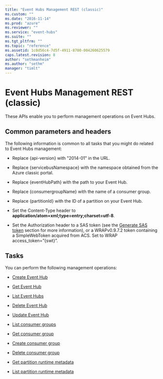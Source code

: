 ```yaml
---
title: "Event Hubs Management REST (classic)"
ms.custom: ""
ms.date: "2016-11-14"
ms.prod: "azure"
ms.reviewer: ""
ms.service: "event-hubs"
ms.suite: ""
ms.tgt_pltfrm: ""
ms.topic: "reference"
ms.assetid: 1c0d56c4-7d5f-4911-8700-004260625579
caps.latest.revision: 8
author: "sethmanheim"
ms.author: "sethm"
manager: "timlt"
---
```

# Event Hubs Management REST (classic)
These APIs enable you to perform management operations on Event Hubs.  
  
##  <a name="bk_common"></a> Common parameters and headers  
 The following information is common to all tasks that you might do related to Event Hubs management:  
  
-   Replace {api-version} with "2014-01" in the URL.  
  
-   Replace {servicebusNamespace} with the namespace obtained from the Azure classic portal.  
  
-   Replace {eventHubPath} with the path to your Event Hub.  
  
-   Replace {consumergroupName} with the name of a consumer group.  
  
-   Replace {partitionId} with the ID of a partition on your Event Hub.  
  
-   Set the Content-Type header to **application/atom+xml;type=entry;charset=utf-8**.  
  
-   Set the Authorization header to a SAS token (see the [Generate SAS token](../Topic/Generate%20SAS%20token.md) section for more information), or a WRAPv0.9.7.2 token containing a SimpleWebToken acquired from ACS. Set to WRAP access_token=”{swt}”.  
  
## Tasks  
 You can perform the following management operations:  
  
-   [Create Event Hub](../EventHub/create-event-hub.md)  
  
-   [Get Event Hub](../EventHub/get-event-hub.md)  
  
-   [List Event Hubs](../EventHub/list-event-hubs.md)  
  
-   [Delete Event Hub](../EventHub/delete-event-hub.md)  
  
-   [Update Event Hub](../EventHub/update-event-hub.md)  
  
-   [List consumer groups](../EventHub/list-consumer-groups.md)  
  
-   [Get consumer group](../EventHub/get-consumer-group.md)  
  
-   [Create consumer group](../EventHub/create-consumer-group.md)  
  
-   [Delete consumer group](../EventHub/delete-consumer-group.md)  
  
-   [Get partition runtime metadata](../EventHub/get-partition-runtime-metadata.md)  
  
-   [List partition runtime metadata](../EventHub/list-partition-runtime-metadata.md)
